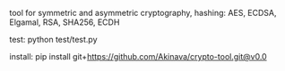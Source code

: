 tool for symmetric and asymmetric cryptography, hashing: AES, ECDSA, Elgamal, RSA, SHA256, ECDH

test: python test/test.py

install: pip install git+https://github.com/Akinava/crypto-tool.git@v0.0
